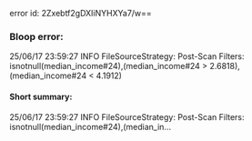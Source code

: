 error id: 2Zxebtf2gDXIiNYHXYa7/w==
### Bloop error:

25/06/17 23:59:27 INFO FileSourceStrategy: Post-Scan Filters: isnotnull(median_income#24),(median_income#24 > 2.6818),(median_income#24 < 4.1912)
#### Short summary: 

25/06/17 23:59:27 INFO FileSourceStrategy: Post-Scan Filters: isnotnull(median_income#24),(median_in...